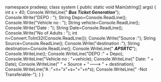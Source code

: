 namespace pradeep;
class system
{
    public static void Main(string[] args)
    {
        int s = 40;
        Console.WriteLine("          ***Bus Ticket Generation***");
        Console.Write("DEPO : ");
        String Depo=Console.ReadLine();
        Console.Write("Vehicle no : ");
        String vehicle=Console.ReadLine();
        Console.Write("Date : ");
        String Date=Console.ReadLine();
        Console.Write("No of Adults : ");
        int n=Convert.ToInt32(Console.ReadLine());
        Console.Write("Source :");
        String Source=Console.ReadLine();
        Console.Write("destination :");
        String destination=Console.ReadLine();
        Console.WriteLine("          ***APSRTC***");
        Console.WriteLine();
        Console.WriteLine("DEPO :" + Depo);
        Console.WriteLine("Vehicle no : "+vehicle);
        Console.WriteLine("              Date: " + Date);
        Console.WriteLine("    " + Source + "---> " + destination);
        Console.WriteLine("A :"+n+"x"+s+"="+n*s);
        Console.WriteLine("         -Not Transferable-");
    }
}
